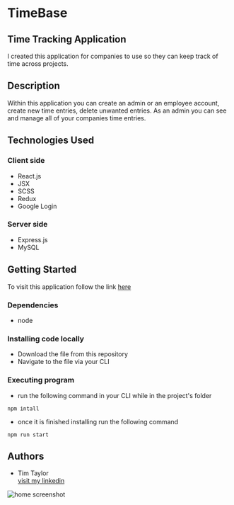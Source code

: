 # TimeBase
## Time Tracking Application

I created this application for companies to use so they can keep track of time across projects.

## Description

Within this application you can create an admin or an employee account, create new time entries, delete unwanted entries. As an admin you can see and manage all of your companies time entries.

## Technologies Used

### Client side
* React.js
* JSX
* SCSS
* Redux
* Google Login


### Server side
* Express.js
* MySQL

## Getting Started

To visit this application follow the link [here](https://main.dnos1ghcuvek1.amplifyapp.com/)

### Dependencies

* node

### Installing code locally

* Download the file from this repository
* Navigate to the file via your CLI

### Executing program

* run the following command in your CLI while in the project's folder
```
npm intall
```
* once it is finished installing run the following command 
```
npm run start
```


## Authors

* Tim Taylor  
[visit my linkedin](https://www.linkedin.com/in/tim-taylor-aaa970207/)

![home screenshot](https://user-images.githubusercontent.com/79194271/144151208-5d3f6e71-31c1-4ffa-bc6a-b95867003094.png)


